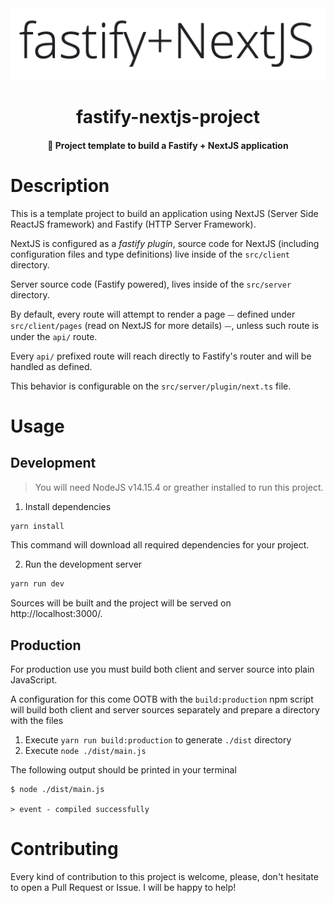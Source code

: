 <div align="center">
  <img src="./docs/artwork.png" height=" 118" width="518" />
  <h1>fastify-nextjs-project</h1>
  <h4 align="center">🐅 Project template to build a Fastify + NextJS application</h4>
</div>

# Description

This is a template project to build an application using NextJS (Server Side
ReactJS framework) and Fastify (HTTP Server Framework).

NextJS is configured as a _fastify plugin_, source code for NextJS (including
configuration files and type definitions) live inside of the `src/client`
directory.

Server source code (Fastify powered), lives inside of the `src/server` directory.

By default, every route will attempt to render a page ⏤ defined under
`src/client/pages` (read on NextJS for more details) ⏤, unless such route
is under the `api/` route.

Every `api/` prefixed route will reach directly to Fastify's router and will be
handled as defined.

This behavior is configurable on the `src/server/plugin/next.ts` file.

# Usage

## Development

> You will need NodeJS v14.15.4 or greather installed to run this project.

1. Install dependencies

```bash
yarn install
```

This command will download all required dependencies for your project.

2. Run the development server

```bash
yarn run dev
```

Sources will be built and the project will be served on http://localhost:3000/.

## Production

For production use you must build both client and server source into plain
JavaScript.

A configuration for this come OOTB with the `build:production` npm script
will build both client and server sources separately and prepare a directory
with the files

1. Execute `yarn run build:production` to generate `./dist` directory
2. Execute `node ./dist/main.js`

The following output should be printed in your terminal

```log
$ node ./dist/main.js

> event - compiled successfully
```

# Contributing

Every kind of contribution to this project is welcome, please, don't hesitate
to open a Pull Request or Issue. I will be happy to help!
